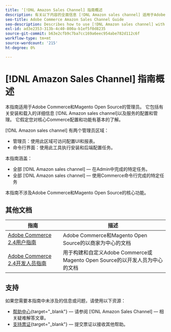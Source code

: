 ```yaml
---
title: ‘[!DNL Amazon Sales Channel] 指南概述
description: 有关以下内容的全面信息 [!DNL Amazon sales channel] 适用于Adobe Commerce和Magento Open Source管理员，包括安装和载入
seo-title: Adobe Commerce Amazon Sales Channel Guide
seo-description: Describes how to use [!DNL Amazon sales channel] with Adobe Commerce or Magento Open Source.
exl-id: ad3e2353-313b-4c40-800a-b1ef5f0d8235
source-git-commit: b63e2cfb9c7ba7cc169a6eec954abe782d112c6f
workflow-type: tm+mt
source-wordcount: '215'
ht-degree: 0%

---
```


# [!DNL Amazon Sales Channel] 指南概述

本指南适用于Adobe Commerce和Magento Open Source的管理员。 它包括有关安装和载入的详细信息 [!DNL Amazon sales channel]以及服务的配置和管理。 它假定您对核心Commerce配置和功能有基本的了解。

[!DNL Amazon sales channel] 有两个管理员区域：

* 管理员：使用此区域可访问配置UI和报表。
* 命令行界面：使用此工具执行安装和后端配置任务。

本指南涵盖：

* 全部 [!DNL Amazon sales channel] — 在Admin中完成的特定任务。
* 全部 [!DNL Amazon sales channel] — 使用Commerce命令行完成的特定任务

本指南不涉及Adobe Commerce和Magento Open Source的核心功能。

## 其他文档

| 指南 | 描述 |
|------ | ----------- |
| [Adobe Commerce 2.4用户指南](https://docs.magento.com/user-guide/) | Adobe Commerce和Magento Open Source的以商家为中心的文档 |
| [Adobe Commerce 2.4开发人员指南](https://devdocs.magento.com/) | 用于构建和自定义Adobe Commerce或Magento Open Source的以开发人员为中心的文档 |

## 支持

如果您需要本指南中未涉及的信息或问题，请使用以下资源：

* [帮助中心](https://support.magento.com/hc/en-us){target="_blank"} — 请参阅 [!DNL Amazon Sales Channel] — 相关疑难解答文章。
* [支持票证](https://support.magento.com/hc/en-us/articles/360000913794#submit-ticket){target="_blank"} — 提交票证以接收其他帮助。
